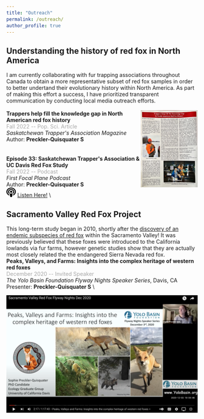 ```yaml
---
title: "Outreach"
permalink: /outreach/
author_profile: true
---
```

## Understanding the history of red fox in North America
I am currently collaborating with fur trapping associations throughout Canada to obtain a more representative subset of red fox samples in order to better undertand their evolutionary history within North America. As part of making this effort a success, I have prioritized transparent communication by conducting local media outreach efforts.
\
\
[<img align="right" src="/files/STA-article.pdf" width="150">](/files/STA-article.pdf)
**Trappers help fill the knowledge gap in North American red fox history** \
<span style="color:darkgray">Fall 2022 -- Pop. Sci. Article</span> \
*Saskatchewan Trapper's Association Magazine* \
Author: **Preckler-Quisquater S** \
\
\
**Episode 33: Saskatchewan Trapper's Association & UC Davis Red Fox Study** \
<span style="color:darkgray">Fall 2022 -- Podcast</span> \
*First Focal Plane Podcast* \
Author: **Preckler-Quisquater S** \
<img src="/images/podcast-solid.svg" width="25" height="25"> [Listen Here!](https://firstfocalplane.libsyn.com/episode-33-sask-trappers-association-red-fox-study) \

## Sacramento Valley Red Fox Project
This long-term study began in 2010, shortly after the [discovery of an endemic subspecies of red fox](https://link.springer.com/article/10.1007/s10592-010-0053-4) within the Sacramento Valley! It was previously believed that these foxes were introduced to the California lowlands via fur farms, however genetic studies show that they are actually most closely related the the endangered Sierra Nevada red fox. 
\
**Peaks, Valleys, and Farms: Insights into the complex heritage of western red foxes** \
<span style="color:darkgray">December 2020 -- Invited Speaker</span> \
*The Yolo Basin Foundation Flyway Nights Speaker Series*, Davis, CA \
Presenter: **Preckler-Quisquater S** \

[<img align="center" src="/images/YBF-Thumbnail.png" width="600">](https://www.youtube.com/watch?v=Wt4ohyRGNY8)




